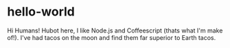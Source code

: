 hello-world
===========



Hi Humans!
Hubot here, I like Node.js and Coffeescript (thats what I'm make of!).
I've had tacos on the moon and find them far superior to Earth tacos.

